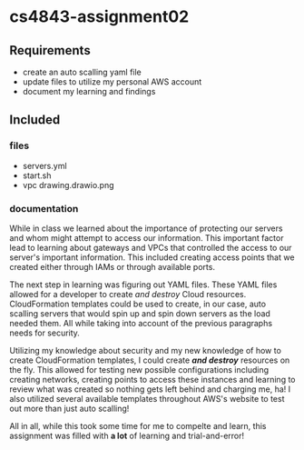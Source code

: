 # cs4843-assignment02

## Requirements

* create an auto scalling yaml file
* update files to utilize my personal AWS account
* document my learning and findings

## Included

### files

* servers.yml
* start.sh
* vpc drawing.drawio.png

### documentation

While in class we learned about the importance of protecting our servers and whom might attempt to access our information. This important factor lead to learning about gateways and VPCs that controlled the access to our server's important information. This included creating access points that we created either through IAMs or through available ports. 

The next step in learning was figuring out YAML files. These YAML files allowed for a developer to create *and destroy* Cloud resources. CloudFormation templates could be used to create, in our case, auto scalling servers that would spin up and spin down servers as the load needed them. All while taking into account of the previous paragraphs needs for security. 

Utilizing my knowledge about security and my new knowledge of how to create CloudFormation templates, I could create ***and destroy*** resources on the fly. This allowed for testing new possible configurations including creating networks, creating points to access these instances and learning to review what was created so nothing gets left behind and charging me, ha! I also utilized several available templates throughout AWS's website to test out more than just auto scalling! 

All in all, while this took some time for me to compelte and learn, this assignment was filled with **a lot** of learning and trial-and-error!
